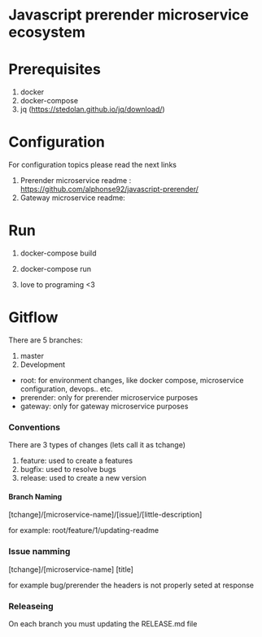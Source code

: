 # Javascript prerender microservice ecosystem


# Prerequisites

1. docker
2. docker-compose
3. jq (https://stedolan.github.io/jq/download/)

# Configuration

For configuration topics please read the next links

1. Prerender microservice readme : https://github.com/alphonse92/javascript-prerender/
2. Gateway microservice readme: 


# Run 

1. docker-compose build
2. docker-compose run

3. love to programing <3


# Gitflow

There are 5 branches:

1. master
2. Development
  - root: for environment changes, like docker compose, microservice configuration, devops.. etc.
  - prerender: only for prerender microservice purposes
  - gateway: only for gateway microservice purposes

### Conventions

There are 3 types of changes (lets call it as tchange)
1. feature: used to create a features
2. bugfix: used to resolve bugs
3. release: used to create a new version

#### Branch Naming

[tchange]/[microservice-name]/[issue]/[little-description]

for example:
root/feature/1/updating-readme

### Issue namming

[tchange]/[microservice-name] [title]

for example
bug/prerender the headers is not properly seted at response

### Releaseing

On each branch you must updating the RELEASE.md file


